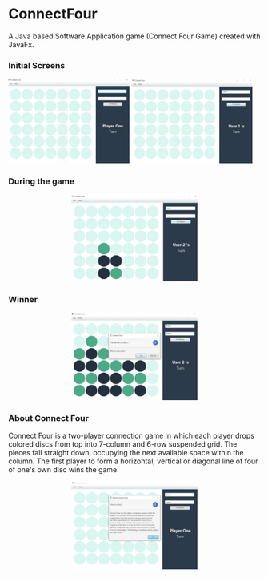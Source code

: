 # ConnectFour
A Java based Software Application game (Connect Four Game) created with JavaFx. 


### Initial Screens
<p>
  <img src="screenshots/Image1.JPG" width="48%" />
  <img src="screenshots/Image2.JPG" width="48%" /> 
  
</p>

### During the game

<p align="center"><img src="screenshots/Image3.JPG" width=50% height=50% ></p>

### Winner

<p align="center"><img src="screenshots/Image4.JPG" width=50% height=50% ></p>

### About Connect Four
Connect Four is a two-player connection game in which each player drops colored discs from top into 7-column and 6-row suspended grid. The pieces fall straight down, occupying the next available space within the column. The first player to form a horizontal, vertical or diagonal line of four of one's own disc wins the game.

<p align="center"><img src="screenshots/Image5.JPG" width=50% height=50% ></p>
